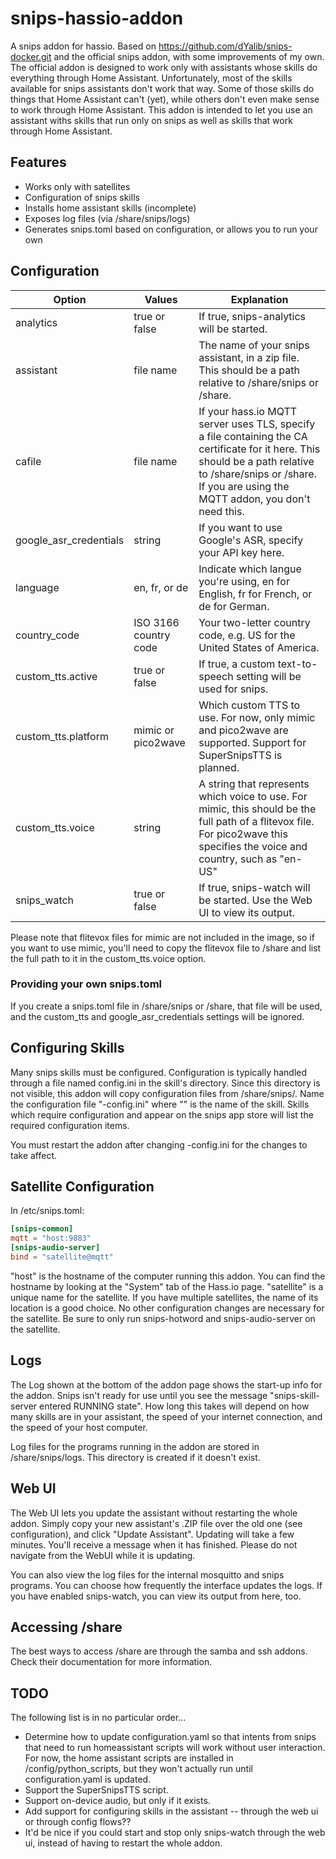 # snips-hassio-addon
A snips addon for hassio.  Based on https://github.com/dYalib/snips-docker.git
and the official snips addon, with some improvements of my own.  The official
addon is designed to work only with assistants whose skills do everything
through Home Assistant.  Unfortunately, most of the skills available for snips
assistants don't work that way.  Some of those skills do things that Home
Assistant can't (yet), while others don't even make sense to work through Home
Assistant.  This addon is intended to let you use an assistant withs skills
that run only on snips as well as skills that work through Home Assistant.

## Features
- Works only with satellites
- Configuration of snips skills
- Installs home assistant skills (incomplete)
- Exposes log files (via /share/snips/logs)
- Generates snips.toml based on configuration, or allows you to run your own

## Configuration
| Option | Values | Explanation |
|--------|--------|-------------|
|analytics|true or false|If true, snips-analytics will be started.|
|assistant|file name|The name of your snips assistant, in a zip file.  This should be a path relative to /share/snips or /share.|
|cafile|file name|If your hass.io MQTT server uses TLS, specify a file containing the CA certificate for it here.  This should be a path relative to /share/snips or /share.  If you are using the MQTT addon, you don't need this.|
|google_asr_credentials|string|If you want to use Google's ASR, specify your API key here.|
|language|en, fr, or de|Indicate which langue you're using, en for English, fr for French, or de for German.|
|country_code|ISO 3166 country code|Your two-letter country code, e.g. US for the United States of America.|
|custom_tts.active|true or false|If true, a custom text-to-speech setting will be used for snips.|
|custom_tts.platform|mimic or pico2wave|Which custom TTS to use. For now, only mimic and pico2wave are supported.  Support for SuperSnipsTTS is planned.|
|custom_tts.voice|string|A string that represents which voice to use.  For mimic, this should be the full path of a flitevox file.  For pico2wave this specifies the voice and country, such as "en-US"|
|snips_watch|true or false|If true, snips-watch will be started.  Use the Web UI to view its output.|

Please note that flitevox files for mimic are not included in the image, so if
you want to use mimic, you'll need to copy the flitevox file to /share and list
the full path to it in the custom_tts.voice option.

### Providing your own snips.toml
If you create a snips.toml file in /share/snips or /share, that file will be
used, and the custom_tts and google_asr_credentials settings will be ignored.

## Configuring Skills
Many snips skills must be configured. Configuration is typically handled
through a file named config.ini in the skill's directory.  Since this directory
is not visible, this addon will copy configuration files from /share/snips/.
Name the configuration file "<skillname>-config.ini" where "<skillname>" is the
name of the skill.  Skills which require configuration and appear on the snips
app store will list the required configuration items.

You must restart the addon after changing <skillname>-config.ini for the
changes to take affect.

## Satellite Configuration
In /etc/snips.toml:
```toml
[snips-common]
mqtt = "host:9883"
[snips-audio-server]
bind = "satellite@mqtt"
```
"host" is the hostname of the computer running this addon.  You can find the
hostname by looking at the "System" tab of the Hass.io page.  "satellite" is a
unique name for the satellite.  If you have multiple satellites, the name of
its location is a good choice.  No other configuration changes are necessary
for the satellite.  Be sure to only run snips-hotword and snips-audio-server on
the satellite.

## Logs
The Log shown at the bottom of the addon page shows the start-up info for the
addon.  Snips isn't ready for use until you see the message "snips-skill-server
entered RUNNING state".  How long this takes will depend on how many skills are
in your assistant, the speed of your internet connection, and the speed of your
host computer.

Log files for the programs running in the addon are stored in
/share/snips/logs.  This directory is created if it doesn't exist.
 
## Web UI
The Web UI lets you update the assistant without restarting the whole addon.
Simply copy your new assistant's .ZIP file over the old one (see
configuration), and click "Update Assistant".  Updating will take a few
minutes.  You'll receive a message when it has finished.  Please do not
navigate from the WebUI while it is updating.

You can also view the log files for the internal mosquitto and snips
programs.  You can choose how frequently the interface updates the logs.  If
you have enabled snips-watch, you can view its output from here, too.


## Accessing /share
The best ways to access /share are through the samba and ssh addons.  Check their documentation for more information.

## TODO
The following list is in no particular order...

- Determine how to update configuration.yaml so that intents from snips that need to run homeassistant scripts will work without user interaction.  For now, the home assistant scripts are installed in /config/python_scripts, but they won't actually run until configuration.yaml is updated.
- Support the SuperSnipsTTS script.
- Support on-device audio, but only if it exists.
- Add support for configuring skills in the assistant -- through the web ui or through config flows??
- It'd be nice if you could start and stop only snips-watch through the web ui, instead of having to restart the whole addon.
